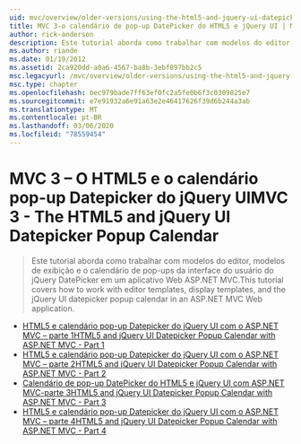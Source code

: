 ```yaml
---
uid: mvc/overview/older-versions/using-the-html5-and-jquery-ui-datepicker-popup-calendar-with-aspnet-mvc/index
title: MVC 3-o calendário de pop-up DatePicker do HTML5 e jQuery UI | Microsoft Docs
author: rick-anderson
description: Este tutorial aborda como trabalhar com modelos do editor, modelos de exibição e o calendário de pop-ups da interface do usuário do jQuery DatePicker em um aplicativo Web ASP.NET MVC.
ms.author: riande
ms.date: 01/19/2012
ms.assetid: 2ca920dd-a0a6-4567-ba8b-3ebf897bb2c5
msc.legacyurl: /mvc/overview/older-versions/using-the-html5-and-jquery-ui-datepicker-popup-calendar-with-aspnet-mvc
msc.type: chapter
ms.openlocfilehash: bec979bade7ff63ef0fc2a5fe0b6f3c0309825e7
ms.sourcegitcommit: e7e91932a6e91a63e2e46417626f39d6b244a3ab
ms.translationtype: MT
ms.contentlocale: pt-BR
ms.lasthandoff: 03/06/2020
ms.locfileid: "78559454"
---
```

# <a name="mvc-3---the-html5-and-jquery-ui-datepicker-popup-calendar"></a><span data-ttu-id="9a9af-103">MVC 3 – O HTML5 e o calendário pop-up Datepicker do jQuery UI</span><span class="sxs-lookup"><span data-stu-id="9a9af-103">MVC 3 - The HTML5 and jQuery UI Datepicker Popup Calendar</span></span>

> <span data-ttu-id="9a9af-104">Este tutorial aborda como trabalhar com modelos do editor, modelos de exibição e o calendário de pop-ups da interface do usuário do jQuery DatePicker em um aplicativo Web ASP.NET MVC.</span><span class="sxs-lookup"><span data-stu-id="9a9af-104">This tutorial covers how to work with editor templates, display templates, and the jQuery UI datepicker popup calendar in an ASP.NET MVC Web application.</span></span>

- [<span data-ttu-id="9a9af-105">HTML5 e calendário pop-up Datepicker do jQuery UI com o ASP.NET MVC – parte 1</span><span class="sxs-lookup"><span data-stu-id="9a9af-105">HTML5 and jQuery UI Datepicker Popup Calendar with ASP.NET MVC - Part 1</span></span>](using-the-html5-and-jquery-ui-datepicker-popup-calendar-with-aspnet-mvc-part-1.md)
- [<span data-ttu-id="9a9af-106">HTML5 e calendário pop-up Datepicker do jQuery UI com o ASP.NET MVC – parte 2</span><span class="sxs-lookup"><span data-stu-id="9a9af-106">HTML5 and jQuery UI Datepicker Popup Calendar with ASP.NET MVC - Part 2</span></span>](using-the-html5-and-jquery-ui-datepicker-popup-calendar-with-aspnet-mvc-part-2.md)
- [<span data-ttu-id="9a9af-107">Calendário de pop-up DatePicker do HTML5 e jQuery UI com ASP.NET MVC-parte 3</span><span class="sxs-lookup"><span data-stu-id="9a9af-107">HTML5 and jQuery UI Datepicker Popup Calendar with ASP.NET MVC - Part 3</span></span>](using-the-html5-and-jquery-ui-datepicker-popup-calendar-with-aspnet-mvc-part-3.md)
- [<span data-ttu-id="9a9af-108">HTML5 e calendário pop-up Datepicker do jQuery UI com o ASP.NET MVC – parte 4</span><span class="sxs-lookup"><span data-stu-id="9a9af-108">HTML5 and jQuery UI Datepicker Popup Calendar with ASP.NET MVC - Part 4</span></span>](using-the-html5-and-jquery-ui-datepicker-popup-calendar-with-aspnet-mvc-part-4.md)
